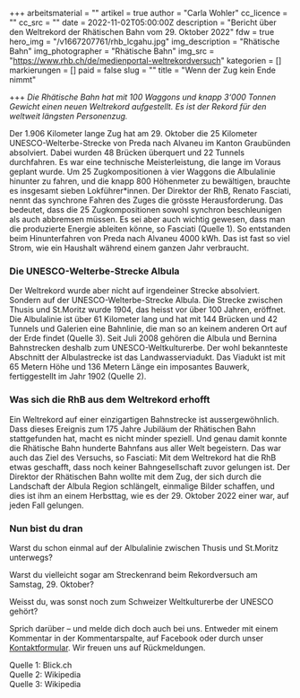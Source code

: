 +++
arbeitsmaterial = ""
artikel = true
author = "Carla Wohler"
cc_licence = ""
cc_src = ""
date = 2022-11-02T05:00:00Z
description = "Bericht über den Weltrekord der Rhätischen Bahn vom 29. Oktober 2022"
fdw = true
hero_img = "/v1667207761/rhb_lcgahu.jpg"
img_description = "Rhätische Bahn"
img_photographer = "Rhätische Bahn"
img_src = "https://www.rhb.ch/de/medienportal-weltrekordversuch"
kategorien = []
markierungen = []
paid = false
slug = ""
title = "Wenn der Zug kein Ende nimmt"

+++
_Die Rhätische Bahn hat mit 100 Waggons und knapp 3‘000 Tonnen Gewicht einen neuen Weltrekord aufgestellt. Es ist der Rekord für den weltweit längsten Personenzug._

Der 1.906 Kilometer lange Zug hat am 29. Oktober die 25 Kilometer UNESCO-Welterbe-Strecke von Preda nach Alvaneu im Kanton Graubünden absolviert. Dabei wurden 48 Brücken überquert und 22 Tunnels durchfahren. Es war eine technische Meisterleistung, die lange im Voraus geplant wurde. Um 25 Zugkompositionen à vier Waggons die Albulalinie hinunter zu fahren, und die knapp 800 Höhenmeter zu bewältigen, brauchte es insgesamt sieben Lokführer*innen. Der Direktor der RhB, Renato Fasciati, nennt das synchrone Fahren des Zuges die grösste Herausforderung. Das bedeutet, dass die 25 Zugkompositionen sowohl synchron beschleunigen als auch abbremsen müssen. Es sei aber auch wichtig gewesen, dass man die produzierte Energie ableiten könne, so Fasciati (Quelle 1). So entstanden beim Hinunterfahren von Preda nach Alvaneu 4000 kWh. Das ist fast so viel Strom, wie ein Haushalt während einem ganzen Jahr verbraucht.

### Die UNESCO-Welterbe-Strecke Albula

Der Weltrekord wurde aber nicht auf irgendeiner Strecke absolviert. Sondern auf der UNESCO-Welterbe-Strecke Albula. Die Strecke zwischen Thusis und St.Moritz wurde 1904, das heisst vor über 100 Jahren, eröffnet. Die Albulalinie ist über 61 Kilometer lang und hat mit 144 Brücken und 42 Tunnels und Galerien eine Bahnlinie, die man so an keinem anderen Ort auf der Erde findet (Quelle 3). Seit Juli 2008 gehören die Albula und Bernina Bahnstrecken deshalb zum UNESCO-Weltkulturerbe. Der wohl bekannteste Abschnitt der Albulastrecke ist das Landwasserviadukt. Das Viadukt ist mit 65 Metern Höhe und 136 Metern Länge ein imposantes Bauwerk, fertiggestellt im Jahr 1902 (Quelle 2).

### Was sich die RhB aus dem Weltrekord erhofft

Ein Weltrekord auf einer einzigartigen Bahnstrecke ist aussergewöhnlich. Dass dieses Ereignis zum 175 Jahre Jubiläum der Rhätischen Bahn stattgefunden hat, macht es nicht minder speziell. Und genau damit konnte die Rhätische Bahn hunderte Bahnfans aus aller Welt begeistern. Das war auch das Ziel des Versuchs, so Fasciati: Mit dem Weltrekord hat die RhB etwas geschafft, dass noch keiner Bahngesellschaft zuvor gelungen ist. Der Direktor der Rhätischen Bahn wollte mit dem Zug, der sich durch die Landschaft der Albula Region schlängelt, einmalige Bilder schaffen, und dies ist ihm an einem Herbsttag, wie es der 29. Oktober 2022 einer war, auf jeden Fall gelungen.

### Nun bist du dran

Warst du schon einmal auf der Albulalinie zwischen Thusis und St.Moritz unterwegs?

Warst du vielleicht sogar am Streckenrand beim Rekordversuch am Samstag, 29. Oktober?

Weisst du, was sonst noch zum Schweizer Weltkulturerbe der UNESCO gehört?

Sprich darüber – und melde dich doch auch bei uns. Entweder mit einem Kommentar in der Kommentarspalte, auf Facebook oder durch unser [Kontaktformular](https://www.chinderzytig.ch/kontakt/). Wir freuen uns auf Rückmeldungen.

Quelle 1: Blick.ch  
Quelle 2: Wikipedia  
Quelle 3: Wikipedia